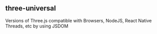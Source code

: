 ## three-universal

Versions of Three.js compatible with Browsers, NodeJS, React Native Threads, etc by using JSDOM

